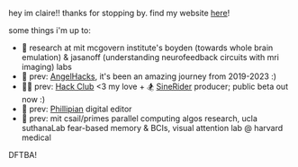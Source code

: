 hey im claire!! thanks for stopping by. find my website [here](https://clairebookworm.com)!

some things i'm up to:

- 🧠 research at mit mcgovern institute's boyden (towards whole brain emulation) & jasanoff (understanding neurofeedback circuits with mri imaging) labs
- 👼 prev: [AngelHacks](https://angelhacks.org), it's been an amazing journey from 2019-2023 :)
- 👩‍💻 prev: [Hack Club](https://hackclub.com) <3 my love + 🏂 [SineRider](https://sinerider.com) producer; public beta out now :) 
- 📰 prev: [Phillipian](https://phillipian.net) digital editor
- 🔬 prev: mit csail/primes parallel computing algos research, ucla suthanaLab fear-based memory & BCIs, visual attention lab @ harvard medical

DFTBA!
